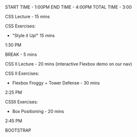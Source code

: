 START TIME - 1:00PM
END TIME - 4:00PM
TOTAL TIME - 3:00


CSS Lecture - 15 mins

CSS Exercises: 
- "Style it Up!" 15 mins

1:30 PM

BREAK - 5 mins

CSS II Lecture - 20 mins (interactive Flexbox demo on our nav)

CSS II Exercises: 
- Flexbox Froggy + Tower Defense - 30 mins

2:25 PM

CSSII Exercises: 
- Box Positioning - 20 mins

2:45 PM

BOOTSTRAP


